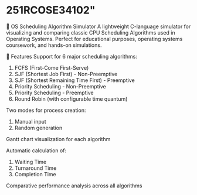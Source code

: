 # 251RCOSE34102"

🧠 OS Scheduling Algorithm Simulator
A lightweight C-language simulator for visualizing and comparing classic CPU Scheduling Algorithms used in Operating Systems.
Perfect for educational purposes, operating systems coursework, and hands-on simulations.

📌 Features
Support for 6 major scheduling algorithms:

1. FCFS (First-Come First-Serve)
2. SJF (Shortest Job First) - Non-Preemptive
3. SJF (Shortest Remaining Time First) - Preemptive
4. Priority Scheduling - Non-Preemptive
5. Priority Scheduling - Preemptive
6. Round Robin (with configurable time quantum)

Two modes for process creation:

1. Manual input
2. Random generation

Gantt chart visualization for each algorithm

Automatic calculation of:

1. Waiting Time
2. Turnaround Time
3. Completion Time

Comparative performance analysis across all algorithms
